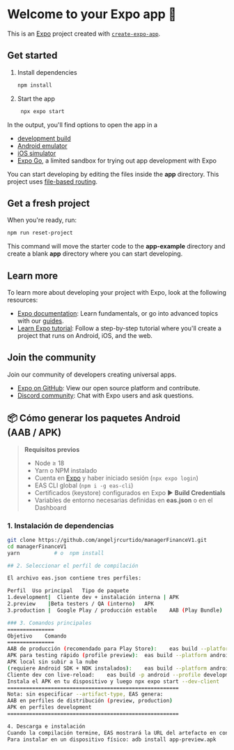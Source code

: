 # Welcome to your Expo app 👋

This is an [Expo](https://expo.dev) project created with [`create-expo-app`](https://www.npmjs.com/package/create-expo-app).

## Get started

1. Install dependencies

   ```bash
   npm install
   ```

2. Start the app

   ```bash
    npx expo start
   ```

In the output, you'll find options to open the app in a

- [development build](https://docs.expo.dev/develop/development-builds/introduction/)
- [Android emulator](https://docs.expo.dev/workflow/android-studio-emulator/)
- [iOS simulator](https://docs.expo.dev/workflow/ios-simulator/)
- [Expo Go](https://expo.dev/go), a limited sandbox for trying out app development with Expo

You can start developing by editing the files inside the **app** directory. This project uses [file-based routing](https://docs.expo.dev/router/introduction).

## Get a fresh project

When you're ready, run:

```bash
npm run reset-project
```

This command will move the starter code to the **app-example** directory and create a blank **app** directory where you can start developing.

## Learn more

To learn more about developing your project with Expo, look at the following resources:

- [Expo documentation](https://docs.expo.dev/): Learn fundamentals, or go into advanced topics with our [guides](https://docs.expo.dev/guides).
- [Learn Expo tutorial](https://docs.expo.dev/tutorial/introduction/): Follow a step-by-step tutorial where you'll create a project that runs on Android, iOS, and the web.

## Join the community

Join our community of developers creating universal apps.

- [Expo on GitHub](https://github.com/expo/expo): View our open source platform and contribute.
- [Discord community](https://chat.expo.dev): Chat with Expo users and ask questions.


## 📦 Cómo generar los paquetes Android (AAB / APK)

> **Requisitos previos**
>
> - Node ≥ 18  
> - Yarn o NPM instalado  
> - Cuenta en [Expo](https://expo.dev) y haber iniciado sesión (`npx expo login`)  
> - EAS CLI global (`npm i -g eas-cli`)  
> - Certificados (keystore) configurados en Expo ► **Build Credentials**  
> - Variables de entorno necesarias definidas en **eas.json** o en el Dashboard

### 1. Instalación de dependencias

```bash
git clone https://github.com/angeljrcurtido/managerFinanceV1.git
cd managerFinanceV1
yarn           # o  npm install

## 2. Seleccionar el perfil de compilación

El archivo eas.json contiene tres perfiles:

Perfil	Uso principal	Tipo de paquete
1.development|	Cliente dev + instalación interna |	APK
2.preview	 |Beta testers / QA (interno)	APK
3.production |	Google Play / producción estable	AAB (Play Bundle)

### 3. Comandos principales
===============
Objetivo	Comando
===============
AAB de producción (recomendado para Play Store):	eas build --platform android --profile production
APK para testing rápido (profile preview):	eas build --platform android --profile preview --artifact-type apk
APK local sin subir a la nube
(requiere Android SDK + NDK instalados):	eas build --platform android --profile preview --local --output-name app-preview.apk
Cliente dev con live‑reload:	eas build -p android --profile development
Instala el APK en tu dispositivo y luego npx expo start --dev-client
=======================================================
Nota: sin especificar --artifact-type, EAS genera:
AAB en perfiles de distribución (preview, production)
APK en perfiles development
=======================================================

4. Descarga e instalación
Cuando la compilación termine, EAS mostrará la URL del artefacto en consola y en el dashboard de Expo.
Para instalar en un dispositivo físico: adb install app-preview.apk

